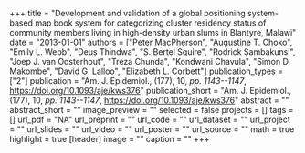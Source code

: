 +++
title = "Development and validation of a global positioning system-based map book system for categorizing cluster residency status of community members living in high-density urban slums in Blantyre, Malawi"
date = "2013-01-01"
authors = ["Peter MacPherson", "Augustine T. Choko", "Emily L. Webb", "Deus Thindwa", "S. Bertel Squire", "Rodrick Sambakunsi", "Joep J. van Oosterhout", "Treza Chunda", "Kondwani Chavula", "Simon D. Makombe", "David G. Lalloo", "Elizabeth L. Corbett"]
publication_types = ["2"]
publication = "Am. J. Epidemiol., (177), 10, _pp. 1143--1147_, https://doi.org/10.1093/aje/kws376"
publication_short = "Am. J. Epidemiol., (177), 10, _pp. 1143--1147_, https://doi.org/10.1093/aje/kws376"
abstract = ""
abstract_short = ""
image_preview = ""
selected = false
projects = []
tags = []
url_pdf = "NA"
url_preprint = ""
url_code = ""
url_dataset = ""
url_project = ""
url_slides = ""
url_video = ""
url_poster = ""
url_source = ""
math = true
highlight = true
[header]
image = ""
caption = ""
+++
